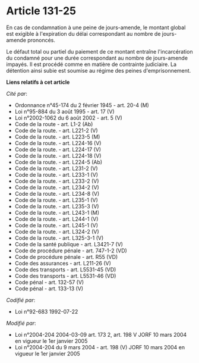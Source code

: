 # Article 131-25

En cas de condamnation à une peine de jours-amende, le montant global est exigible à l'expiration du délai correspondant au
nombre de jours-amende prononcés.

Le défaut total ou partiel du paiement de ce montant entraîne l'incarcération du condamné pour une durée correspondant au
nombre de jours-amende impayés. Il est procédé comme en matière de contrainte judiciaire. La détention ainsi subie est
soumise au régime des peines d'emprisonnement.

**Liens relatifs à cet article**

_Cité par_:

  - Ordonnance n°45-174 du 2 février 1945 - art. 20-4 (M)
  - Loi n°95-884 du 3 août 1995 - art. 17 (V)
  - Loi n°2002-1062 du 6 août 2002 - art. 5 (V)
  - Code de la route - art. L1-2 (Ab)
  - Code de la route. - art. L221-2 (V)
  - Code de la route. - art. L223-5 (M)
  - Code de la route. - art. L224-16 (V)
  - Code de la route. - art. L224-17 (V)
  - Code de la route. - art. L224-18 (V)
  - Code de la route. - art. L224-5 (Ab)
  - Code de la route. - art. L231-2 (V)
  - Code de la route. - art. L233-1 (V)
  - Code de la route. - art. L233-2 (V)
  - Code de la route. - art. L234-2 (V)
  - Code de la route. - art. L234-8 (V)
  - Code de la route. - art. L235-1 (V)
  - Code de la route. - art. L235-3 (V)
  - Code de la route. - art. L243-1 (M)
  - Code de la route. - art. L244-1 (V)
  - Code de la route. - art. L245-1 (V)
  - Code de la route. - art. L324-2 (V)
  - Code de la route. - art. L325-3-1 (V)
  - Code de la santé publique - art. L3421-7 (V)
  - Code de procédure pénale - art. 747-1-2 (VD)
  - Code de procédure pénale - art. R55 (VD)
  - Code des assurances - art. L211-26 (V)
  - Code des transports - art. L5531-45 (VD)
  - Code des transports - art. L5531-46 (VD)
  - Code pénal - art. 132-57 (V)
  - Code pénal - art. 133-13 (V)

_Codifié par_:

  - Loi n°92-683 1992-07-22

_Modifié par_:

  - Loi n°2004-204 2004-03-09 art. 173 2, art. 198 V JORF 10 mars 2004 en vigueur le 1er janvier 2005
  - Loi n°2004-204 du 9 mars 2004 - art. 198 (V) JORF 10 mars 2004 en vigueur le 1er janvier 2005
